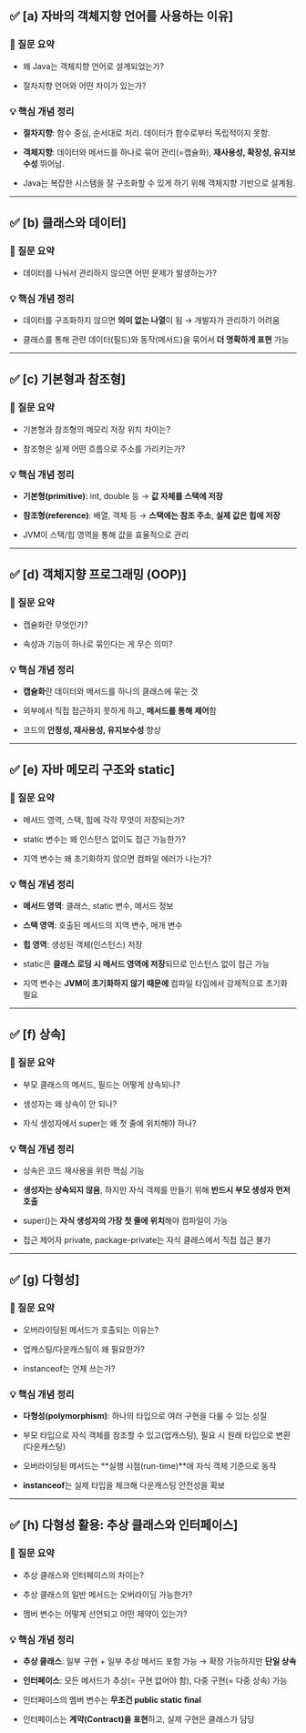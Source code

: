 ## **✅ [a) 자바의 객체지향 언어를 사용하는 이유]**

  

### **📌 질문 요약**

- 왜 Java는 객체지향 언어로 설계되었는가?
    
- 절차지향 언어와 어떤 차이가 있는가?
    

  

### **💡 핵심 개념 정리**

- **절차지향**: 함수 중심, 순서대로 처리. 데이터가 함수로부터 독립적이지 못함.
    
- **객체지향**: 데이터와 메서드를 하나로 묶어 관리(=캡슐화), **재사용성, 확장성, 유지보수성** 뛰어남.
    
- Java는 복잡한 시스템을 잘 구조화할 수 있게 하기 위해 객체지향 기반으로 설계됨.
    

---

## **✅ [b) 클래스와 데이터]**

  

### **📌 질문 요약**

- 데이터를 나눠서 관리하지 않으면 어떤 문제가 발생하는가?
    

  

### **💡 핵심 개념 정리**

- 데이터를 구조화하지 않으면 **의미 없는 나열**이 됨 → 개발자가 관리하기 어려움
    
- 클래스를 통해 관련 데이터(필드)와 동작(메서드)을 묶어서 **더 명확하게 표현** 가능
    

---

## **✅ [c) 기본형과 참조형]**

  

### **📌 질문 요약**

- 기본형과 참조형의 메모리 저장 위치 차이는?
    
- 참조형은 실제 어떤 흐름으로 주소를 가리키는가?
    

  

### **💡 핵심 개념 정리**

- **기본형(primitive)**: int, double 등 → **값 자체를 스택에 저장**
    
- **참조형(reference)**: 배열, 객체 등 → **스택에는 참조 주소**, **실제 값은 힙에 저장**
    
- JVM이 스택/힙 영역을 통해 값을 효율적으로 관리
    

---

## **✅ [d) 객체지향 프로그래밍 (OOP)]**

  

### **📌 질문 요약**

- 캡슐화란 무엇인가?
    
- 속성과 기능이 하나로 묶인다는 게 무슨 의미?
    

  

### **💡 핵심 개념 정리**

- **캡슐화**란 데이터와 메서드를 하나의 클래스에 묶는 것
    
- 외부에서 직접 접근하지 못하게 하고, **메서드를 통해 제어**함
    
- 코드의 **안정성, 재사용성, 유지보수성** 향상
    

---

## **✅ [e) 자바 메모리 구조와 static]**

  

### **📌 질문 요약**

- 메서드 영역, 스택, 힙에 각각 무엇이 저장되는가?
    
- static 변수는 왜 인스턴스 없이도 접근 가능한가?
    
- 지역 변수는 왜 초기화하지 않으면 컴파일 에러가 나는가?
    

  

### **💡 핵심 개념 정리**

- **메서드 영역**: 클래스, static 변수, 메서드 정보
    
- **스택 영역**: 호출된 메서드의 지역 변수, 매개 변수
    
- **힙 영역**: 생성된 객체(인스턴스) 저장
    
- static은 **클래스 로딩 시 메서드 영역에 저장**되므로 인스턴스 없이 접근 가능
    
- 지역 변수는 **JVM이 초기화하지 않기 때문에** 컴파일 타임에서 강제적으로 초기화 필요
    

---

## **✅ [f) 상속]**

  

### **📌 질문 요약**

- 부모 클래스의 메서드, 필드는 어떻게 상속되나?
    
- 생성자는 왜 상속이 안 되나?
    
- 자식 생성자에서 super는 왜 첫 줄에 위치해야 하나?
    

  

### **💡 핵심 개념 정리**

- 상속은 코드 재사용을 위한 핵심 기능
    
- **생성자는 상속되지 않음**, 하지만 자식 객체를 만들기 위해 **반드시 부모 생성자 먼저 호출**
    
- super()는 **자식 생성자의 가장 첫 줄에 위치**해야 컴파일이 가능
    
- 접근 제어자 private, package-private는 자식 클래스에서 직접 접근 불가
    

---

## **✅ [g) 다형성]**

  

### **📌 질문 요약**

- 오버라이딩된 메서드가 호출되는 이유는?
    
- 업캐스팅/다운캐스팅이 왜 필요한가?
    
- instanceof는 언제 쓰는가?
    

  

### **💡 핵심 개념 정리**

- **다형성(polymorphism)**: 하나의 타입으로 여러 구현을 다룰 수 있는 성질
    
- 부모 타입으로 자식 객체를 참조할 수 있고(업캐스팅), 필요 시 원래 타입으로 변환(다운캐스팅)
    
- 오버라이딩된 메서드는 **실행 시점(run-time)**에 자식 객체 기준으로 동작
    
- **instanceof**는 실제 타입을 체크해 다운캐스팅 안전성을 확보
    

---

## **✅ [h) 다형성 활용: 추상 클래스와 인터페이스]**

  

### **📌 질문 요약**

- 추상 클래스와 인터페이스의 차이는?
    
- 추상 클래스의 일반 메서드는 오버라이딩 가능한가?
    
- 멤버 변수는 어떻게 선언되고 어떤 제약이 있는가?
    

  

### **💡 핵심 개념 정리**

- **추상 클래스**: 일부 구현 + 일부 추상 메서드 포함 가능 → 확장 가능하지만 **단일 상속**
    
- **인터페이스**: 모든 메서드가 추상(= 구현 없어야 함), 다중 구현(= 다중 상속) 가능
    
- 인터페이스의 멤버 변수는 **무조건 public static final**
    
- 인터페이스는 **계약(Contract)을 표현**하고, 실제 구현은 클래스가 담당